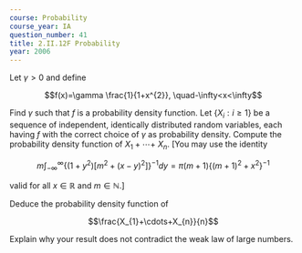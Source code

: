 ```yaml
---
course: Probability
course_year: IA
question_number: 41
title: 2.II.12F Probability
year: 2006
---
```



Let $\gamma>0$ and define

$$f(x)=\gamma \frac{1}{1+x^{2}}, \quad-\infty<x<\infty$$

Find $\gamma$ such that $f$ is a probability density function. Let $\left\{X_{i}: i \geqslant 1\right\}$ be a sequence of independent, identically distributed random variables, each having $f$ with the correct choice of $\gamma$ as probability density. Compute the probability density function of $X_{1}+\cdots+$ $X_{n}$. [You may use the identity

$$m \int_{-\infty}^{\infty}\left\{\left(1+y^{2}\right)\left[m^{2}+(x-y)^{2}\right]\right\}^{-1} d y=\pi(m+1)\left\{(m+1)^{2}+x^{2}\right\}^{-1}$$

valid for all $x \in \mathbb{R}$ and $m \in \mathbb{N}$.]

Deduce the probability density function of

$$\frac{X_{1}+\cdots+X_{n}}{n}$$

Explain why your result does not contradict the weak law of large numbers.